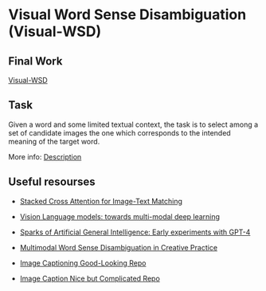 # Visual Word Sense Disambiguation (Visual-WSD)

## Final Work

[Visual-WSD](docs/Visual_WSD.pdf)

## Task

Given a word and some limited textual context, the task is to select among a set of candidate images the one which corresponds to the intended meaning of the target word.

More info: [Description](https://raganato.github.io/vwsd/)

## Useful resourses

- [Stacked Cross Attention for Image-Text Matching](https://www.microsoft.com/en-us/research/publication/stacked-cross-attention-for-image-text-matching/)

- [Vision Language models: towards multi-modal deep learning](https://theaisummer.com/vision-language-models/)

- [Sparks of Artificial General Intelligence: Early experiments with GPT-4](https://arxiv.org/pdf/2303.12712.pdf)

- [Multimodal Word Sense Disambiguation in Creative Practice](https://arxiv.org/pdf/2007.07758.pdf)

- [Image Captioning Good-Looking Repo](https://github.com/jmisilo/clip-gpt-captioning)

- [Image Caption Nice but Complicated Repo](https://github.com/CharlesYang030/FCLL)
